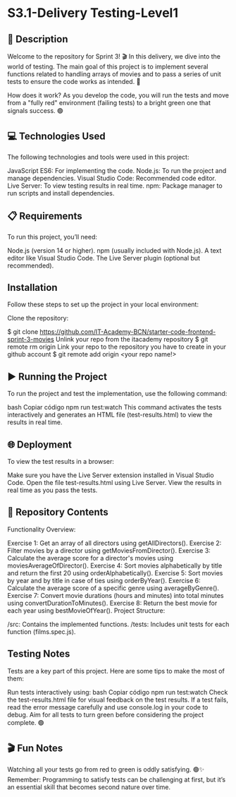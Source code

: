 # S3.1-Delivery Testing-Level1

## 📄 Description
Welcome to the repository for Sprint 3! 🎬 In this delivery, we dive into the world of testing. The main goal of this project is to implement several functions related to handling arrays of movies and to pass a series of unit tests to ensure the code works as intended. 🚀

How does it work? As you develop the code, you will run the tests and move from a "fully red" environment (failing tests) to a bright green one that signals success. 🟢

## 💻 Technologies Used
The following technologies and tools were used in this project:

JavaScript ES6: For implementing the code.
Node.js: To run the project and manage dependencies.
Visual Studio Code: Recommended code editor.
Live Server: To view testing results in real time.
npm: Package manager to run scripts and install dependencies.

## 📋 Requirements
To run this project, you’ll need:

Node.js (version 14 or higher).
npm (usually included with Node.js).
A text editor like Visual Studio Code.
The Live Server plugin (optional but recommended).

 ## Installation
Follow these steps to set up the project in your local environment:

Clone the repository:

$ git clone https://github.com/IT-Academy-BCN/starter-code-frontend-sprint-3-movies
Unlink your repo from the itacademy repository
$ git remote rm origin
Link your repo to the repository you have to create in your github account
$ git remote add origin <your repo name!>


## ▶️ Running the Project
To run the project and test the implementation, use the following command:

bash
Copiar código
npm run test:watch
This command activates the tests interactively and generates an HTML file (test-results.html) to view the results in real time.

## 🌐 Deployment
To view the test results in a browser:

Make sure you have the Live Server extension installed in Visual Studio Code.
Open the file test-results.html using Live Server.
View the results in real time as you pass the tests.

## 📂 Repository Contents
Functionality Overview:

Exercise 1: Get an array of all directors using getAllDirectors().
Exercise 2: Filter movies by a director using getMoviesFromDirector().
Exercise 3: Calculate the average score for a director's movies using moviesAverageOfDirector().
Exercise 4: Sort movies alphabetically by title and return the first 20 using orderAlphabetically().
Exercise 5: Sort movies by year and by title in case of ties using orderByYear().
Exercise 6: Calculate the average score of a specific genre using averageByGenre().
Exercise 7: Convert movie durations (hours and minutes) into total minutes using convertDurationToMinutes().
Exercise 8: Return the best movie for each year using bestMovieOfYear().
Project Structure:

/src: Contains the implemented functions.
/tests: Includes unit tests for each function (films.spec.js).

##  Testing Notes
Tests are a key part of this project. Here are some tips to make the most of them:

Run tests interactively using:
bash
Copiar código
npm run test:watch
Check the test-results.html file for visual feedback on the test results.
If a test fails, read the error message carefully and use console.log in your code to debug.
Aim for all tests to turn green before considering the project complete. 🟢

## 🎬 Fun Notes
Watching all your tests go from red to green is oddly satisfying. 🟢✨
Remember: Programming to satisfy tests can be challenging at first, but it’s an essential skill that becomes second nature over time.

